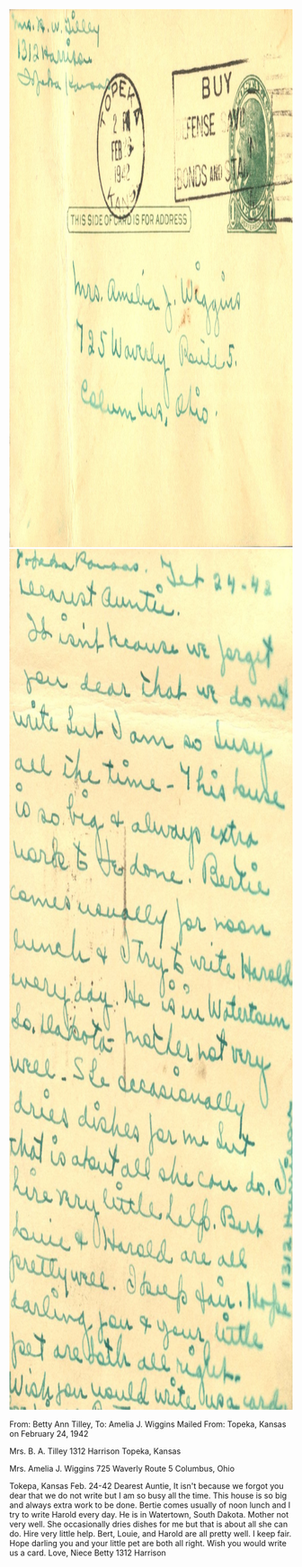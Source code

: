 <html><body><img class="alignnone size-full wp-image-2830" src="/wp-content/uploads/2015/03/postcard-2014-20150323_11581752_0677.jpg" alt="postcard-2014-20150323_11581752_0677" width="1497" height="958"> <img class="alignnone size-full wp-image-2831" src="/wp-content/uploads/2015/03/postcard-2014-20150323_11582721_0678.jpg" alt="postcard-2014-20150323_11582721_0678" width="953" height="1533">

From: Betty Ann Tilley, To: Amelia J. Wiggins
Mailed From: Topeka, Kansas on February 24, 1942

Mrs. B. A. Tilley
1312 Harrison
Topeka, Kansas

Mrs. Amelia J. Wiggins
725 Waverly Route 5
Columbus, Ohio

Tokepa, Kansas
Feb. 24-42
Dearest Auntie,
It isn't because we forgot you dear that we do not write but I am so busy all the time. This house is so big and always extra work to be done. Bertie comes usually of noon lunch and I try to write Harold every day. He is in Watertown, South Dakota. Mother not very well. She occasionally dries dishes for me but that is about all she can do. Hire very little help. Bert, Louie, and Harold are all pretty well. I keep fair. Hope darling you and your little pet are both all right. Wish you would write us a card.
Love,
Niece Betty
1312 Harrison

 

 

 

 

 

 

 

 

 

 

 </body></html>